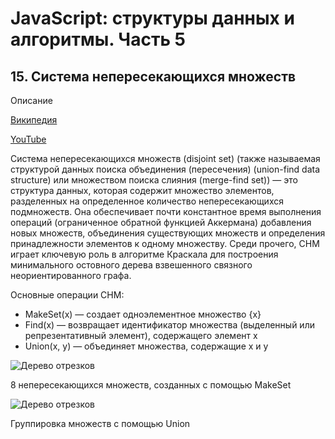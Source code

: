 # JavaScript: структуры данных и алгоритмы. Часть 5

## 15. Система непересекающихся множеств

Описание

[Википедия](https://ru.wikipedia.org/wiki/%D0%A1%D0%B8%D1%81%D1%82%D0%B5%D0%BC%D0%B0_%D0%BD%D0%B5%D0%BF%D0%B5%D1%80%D0%B5%D1%81%D0%B5%D0%BA%D0%B0%D1%8E%D1%89%D0%B8%D1%85%D1%81%D1%8F_%D0%BC%D0%BD%D0%BE%D0%B6%D0%B5%D1%81%D1%82%D0%B2)

[YouTube](https://www.youtube.com/watch?v=RAFQZa-8Wh4)

Система непересекающихся множеств (disjoint set) (также называемая структурой данных поиска объединения (пересечения) (union-find data structure) или множеством поиска слияния (merge-find set)) — это структура данных, которая содержит множество элементов, разделенных на определенное количество непересекающихся подмножеств. Она обеспечивает почти константное время выполнения операций (ограниченное обратной функцией Аккермана) добавления новых множеств, объединения существующих множеств и определения принадлежности элементов к одному множеству. Среди прочего, СНМ играет ключевую роль в алгоритме Краскала для построения минимального остовного дерева взвешенного связного неориентированного графа.

Основные операции СНМ:

- MakeSet(x) — создает одноэлементное множество {x}
- Find(x) — возвращает идентификатор множества (выделенный или репрезентативный элемент), содержащего элемент x
- Union(x, y) — объединяет множества, содержащие x и y

![Дерево отрезков](https://habrastorage.org/r/w1560/webt/sg/9y/kh/sg9ykhueonz1t3saw60flfwfrvm.png)

8 непересекающихся множеств, созданных с помощью MakeSet

![Дерево отрезков](https://habrastorage.org/r/w1560/webt/kb/sj/sx/kbsjsx6johtsg4dscm9copzr91e.png)

Группировка множеств с помощью Union
